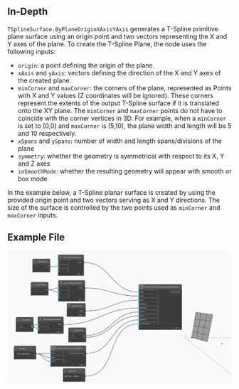 <!--- Autodesk.DesignScript.Geometry.TSpline.TSplineSurface.ByPlaneOriginXAxisYAxis --->
<!--- JDRXXB3ZLF7RXZJRV66VKV5ZDAZGN5YCY7ZLVWABJQNDVHNU4QKA --->
## In-Depth
`TSplineSurface.ByPlaneOriginXAxisYAxis` generates a T-Spline primitive plane surface using an origin point and two vectors representing the X and Y axes of the plane. To create the T-Spline Plane, the node uses the following inputs:
- `origin`: a point defining the origin of the plane.
- `xAxis` and `yAxis`: vectors defining the direction of the X and Y axes of the created plane.
- `minCorner` and `maxCorner`: the corners of the plane, represented as Points with X and Y values (Z coordinates will be ignored). These corners represent the extents of the output T-Spline surface if it is translated onto the XY plane. The `minCorner` and `maxCorner` points do not have to coincide with the corner vertices in 3D. For example, when a `minCorner` is set to (0,0) and `maxCorner` is (5,10), the plane width and length will be 5 and 10 respectively. 
- `xSpans` and `ySpans`: number of width and length spans/divisions of the plane
- `symmetry`: whether the geometry is symmetrical with respect to its X, Y and Z axes
- `inSmoothMode`: whether the resulting geometry will appear with smooth or box mode

In the example below, a T-Spline planar surface is created by using the provided origin point and two vectors serving as X and Y directions. The size of the surface is controlled by the two points used as `minCorner` and `maxCorner` inputs. 

## Example File

![Example](./JDRXXB3ZLF7RXZJRV66VKV5ZDAZGN5YCY7ZLVWABJQNDVHNU4QKA_img.jpg)